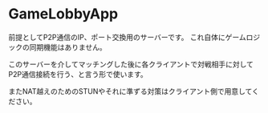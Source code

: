 # GameLobbyApp

前提としてP2P通信のIP、ポート交換用のサーバーです。
これ自体にゲームロジックの同期機能はありません。

このサーバーを介してマッチングした後に各クライアントで対戦相手に対して
P2P通信接続を行う、と言う形で使います。

またNAT越えのためのSTUNやそれに準ずる対策はクライアント側で用意してください。